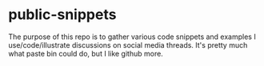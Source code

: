 # public-snippets
The purpose of this repo is to gather various code snippets and examples I use/code/illustrate discussions on social media threads. It's pretty much what paste bin could do, but I like github more.

